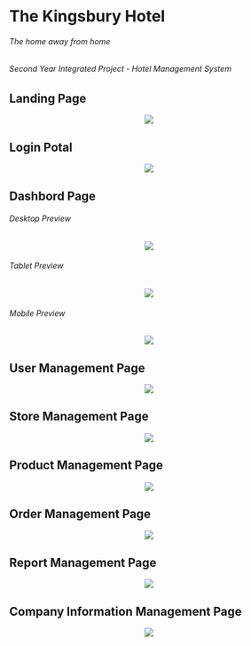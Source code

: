 
# The Kingsbury Hotel

###### The home away from home

###### Second Year Integrated Project - Hotel Management System 



## Landing Page 

<p align="center">
  <img src="project previews/1.png" width="auto" height="auto"/>
</p>

## Login Potal

<p align="center">
  <img src="project previews/2.png" width="auto" height="auto"/>
</p>

## Dashbord Page


###### Desktop Preview

<p align="center">
  <img src="project previews/3.png" width="auto" height="auto"/>
</p>

###### Tablet Preview

<p align="center">
  <img src="project previews/4.png" width="auto" height="auto"/>
</p>

###### Mobile Preview

<p align="center">
  <img src="project previews/5.png" width="auto" height="auto"/>
</p>

## User Management Page


<p align="center">
  <img src="project previews/6.png" width="auto" height="auto"/>
</p>

## Store Management Page


<p align="center">
  <img src="project previews/7.png" width="auto" height="auto"/>
</p>

## Product Management Page


<p align="center">
  <img src="project previews/8.png" width="auto" height="auto"/>
</p>

## Order Management Page


<p align="center">
  <img src="project previews/9.png" width="auto" height="auto"/>
</p>

## Report Management Page


<p align="center">
  <img src="project previews/10.png" width="auto" height="auto"/>
</p>

## Company Information Management Page


<p align="center">
  <img src="project previews/11.png" width="auto" height="auto"/>
</p>









